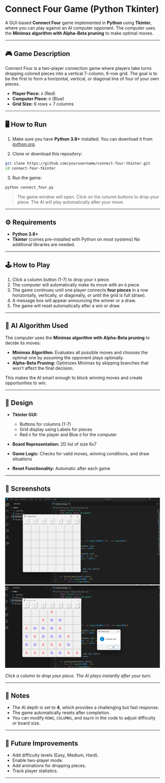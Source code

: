 
# Connect Four Game (Python Tkinter)

A GUI-based **Connect Four** game implemented in **Python** using **Tkinter**, where you can play against an AI computer opponent. The computer uses the **Minimax algorithm with Alpha-Beta pruning** to make optimal moves.

---

## 🎮 Game Description

Connect Four is a two-player connection game where players take turns dropping colored pieces into a vertical 7-column, 6-row grid. The goal is to be the first to form a horizontal, vertical, or diagonal line of four of your own pieces.

- **Player Piece:** `X` (Red)  
- **Computer Piece:** `O` (Blue)  
- **Grid Size:** 6 rows × 7 columns

---

## 🖥️ How to Run

1. Make sure you have **Python 3.8+** installed. You can download it from [python.org](https://www.python.org/downloads/).

2. Clone or download this repository:

```bash
git clone https://github.com/yourusername/connect-four-tkinter.git
cd connect-four-tkinter
````

3. Run the game:

```bash
python connect_four.py
```

> The game window will open. Click on the column buttons to drop your piece. The AI will play automatically after your move.

---

## ⚙️ Requirements

* **Python 3.8+**
* **Tkinter** (comes pre-installed with Python on most systems)
  No additional libraries are needed.

---

## 🕹️ How to Play

1. Click a column button (1-7) to drop your `X` piece.
2. The computer will automatically make its move with an `O` piece.
3. The game continues until one player connects **four pieces** in a row horizontally, vertically, or diagonally, or until the grid is full (draw).
4. A message box will appear announcing the winner or a draw.
5. The game will reset automatically after a win or draw.

---

## 🧠 AI Algorithm Used

The computer uses the **Minimax algorithm with Alpha-Beta pruning** to decide its moves:

* **Minimax Algorithm:** Evaluates all possible moves and chooses the optimal one by assuming the opponent plays optimally.
* **Alpha-Beta Pruning:** Optimizes Minimax by skipping branches that won't affect the final decision.

This makes the AI smart enough to block winning moves and create opportunities to win.

---

## 🎨 Design

* **Tkinter GUI:**

  * Buttons for columns (1-7)
  * Grid display using Labels for pieces
  * Red `X` for the player and Blue `O` for the computer
* **Board Representation:** 2D list of size 6x7
* **Game Logic:** Checks for valid moves, winning conditions, and draw situations
* **Reset Functionality:** Automatic after each game

---

## 📸 Screenshots

![Connect Four Screenshot](Screenshot1.png)
![Connect Four Screenshot](Screenshot2.png)

*Click a column to drop your piece. The AI plays instantly after your turn.*

---

## 📝 Notes

* The AI depth is set to **4**, which provides a challenging but fast response.
* The game automatically resets after completion.
* You can modify `ROWS`, `COLUMNS`, and `depth` in the code to adjust difficulty or board size.

---

## 🧩 Future Improvements

* Add difficulty levels (Easy, Medium, Hard).
* Enable two-player mode.
* Add animations for dropping pieces.
* Track player statistics.

---
